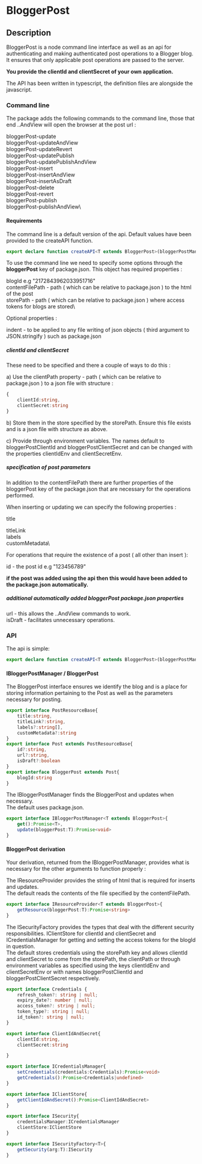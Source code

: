 # BloggerPost

## Description

BloggerPost is a node command line interface as well as an api for authenticating and making authenticated post operations to a Blogger blog.  It ensures that only applicable post operations are passed to the server.

**You provide the clientId and clientSecret of your own application.**

The API has been written in typescript, the definition files are alongside the javascript.

### Command line

The package adds the following commands to the command line, those that end ..AndView will open the browser at the post url :

bloggerPost-update\
bloggerPost-updateAndView\
bloggerPost-updateRevert\
bloggerPost-updatePublish\
bloggerPost-updatePublishAndView\
bloggerPost-insert\
bloggerPost-insertAndView\
bloggerPost-insertAsDraft\
bloggerPost-delete\
bloggerPost-revert\
bloggerPost-publish\
bloggerPost-publishAndView\

#### Requirements

The command line is a default version of the api.  Default values have been provided to the createAPI function.

```typescript
export declare function createAPI<T extends BloggerPost>(bloggerPostManager: IBloggerPostManager<T>, securityFactory: ISecurityFactory<T>, resourceProvider: IResourceProvider<T>, conditionFailMessages?: ConditionFailMessages): BloggerPoster;
```

To use the command line we need to specify some options through the **bloggerPost** key of package.json.
This object has required properties :

blogId e.g "2172843962033951716"\
contentFilePath - path ( which can be relative to package.json ) to the html of the post\
storePath - path ( which can be relative to package.json ) where access tokens for blogs are stored\

Optional properties :

indent - to be applied to any file writing of json objects ( third argument to JSON.stringify ) such as package.json

##### clientId and clientSecret

These need to be specified and there a couple of ways to do this :

a) Use the clientPath property - path ( which can be relative to package.json ) to a json file with structure :

```typescript
{
    clientId:string,
    clientSecret:string
}
```

b) Store them in the store specified by the storePath. Ensure this file exists and is a json file with structure as above.

c) Provide through environment variables.  The names default to bloggerPostClientId and bloggerPostClientSecret and can be changed with the properties clientIdEnv and clientSecretEnv.

##### specification of post parameters

In addition to the contentFilePath there are further properties of the bloggerPost key of the package.json that are necessary for the operations performed.

When inserting or updating we can specify the following properties :

title

titleLink\
labels\
customMetadata\

For operations that require the existence of a post ( all other than insert ):

id - the post id e.g "123456789"

**if the post was added using the api then this would have been added to the package.json automatically.**

##### additional automatically added bloggerPost package.json properties

url - this allows the ..AndView commands to work.\
isDraft - facilitates unnecessary operations.

### API

The api is simple:

```typescript
export declare function createAPI<T extends BloggerPost>(bloggerPostManager: IBloggerPostManager<T>, securityFactory: ISecurityFactory<T>, resourceProvider: IResourceProvider<T>, conditionFailMessages?: ConditionFailMessages): BloggerPoster;
```

#### IBloggerPostManager / BloggerPost

The BloggerPost interface ensures we identify the blog and is a place for storing information pertaining to the Post as well as the parameters necessary for posting.

```typescript
export interface PostResourceBase{
    title:string,
    titleLink?:string,
    labels?:string[],
    customMetadata?:string
}
export interface Post extends PostResourceBase{
    id?:string,
    url?:string,
    isDraft?:boolean
}
export interface BloggerPost extends Post{
    blogId:string
}
```

The IBloggerPostManager finds the BloggerPost and updates when necessary.\
The default uses package.json.

```typescript
export interface IBloggerPostManager<T extends BloggerPost>{
    get():Promise<T>,
    update(bloggerPost:T):Promise<void>
}
```

#### BloggerPost derivation

Your derivation, returned from the IBloggerPostManager, provides what is necessary for the other arguments to function properly :

The IResourceProvider provides the string of html that is required for inserts and updates.\
The default reads the contents of the file specified by the contentFilePath.

```typescript
export interface IResourceProvider<T extends BloggerPost>{
    getResource(bloggerPost:T):Promise<string>
}
```

The ISecurityFactory provides the types that deal with the different security responsibilities.  IClientStore for clientId and clientSecret and ICredentialsManager for getting and setting the access tokens for the blogId in question.\
The default stores credentials using the storePath key and allows clientId and clientSecret to come from the storePath, the clientPath or through environment variables as specified using the keys clientIdEnv and clientSecretEnv or with names bloggerPostClientId and bloggerPostClientSecret respectively.

```typescript
export interface Credentials {
    refresh_token?: string | null;
    expiry_date?: number | null;
    access_token?: string | null;
    token_type?: string | null;
    id_token?: string | null;
}

export interface ClientIdAndSecret{
    clientId:string,
    clientSecret:string

}

export interface ICredentialsManager{
    setCredentials(credentials:Credentials):Promise<void>
    getCredentials():Promise<Credentials|undefined>
}

export interface IClientStore{
    getClientIdAndSecret():Promise<ClientIdAndSecret>
}

export interface ISecurity{
    credentialsManager:ICredentialsManager
    clientStore:IClientStore
}

export interface ISecurityFactory<T>{
    getSecurity(arg:T):ISecurity
}
```